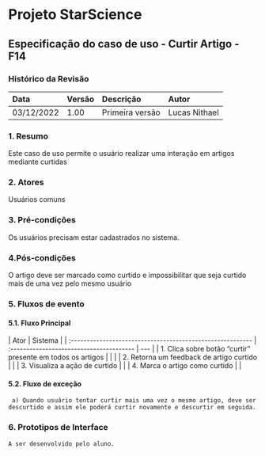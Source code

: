﻿# **Projeto StarScience**

## Especificação do caso de uso - Curtir Artigo - F14

### Histórico da Revisão

| Data       | Versão | Descrição       | Autor         |
| :--------- | :----- | :-------------- | :------------ |
| 03/12/2022 | 1.00   | Primeira versão | Lucas Nithael |

### 1. Resumo

Este caso de uso permite o usuário realizar uma interação em artigos mediante curtidas

### 2. Atores

Usuários comuns

### 3. Pré-condições

Os usuários precisam estar cadastrados no sistema.

### 4.Pós-condições

O artigo deve ser marcado como curtido e impossibilitar que seja curtido mais de uma vez pelo mesmo usuário

### 5. Fluxos de evento

#### 5.1. Fluxo Principal

| Ator                                                       | Sistema                                  |
| :--------------------------------------------------------- | :--------------------------------------- | --- |
| 1. Clica sobre botão “curtir” presente em todos os artigos |                                          |
|                                                            | 2. Retorna um feedback de artigo curtido |     |
| 3. Visualiza a ação de curtido                             |
|                                                            | 4. Marca o artigo como curtido           |     |

#### 5.2. Fluxo de exceção

     a) Quando usuário tentar curtir mais uma vez o mesmo artigo, deve ser descurtido e assim ele poderá curtir novamente e descurtir em seguida.

### 6. Prototipos de Interface

`A ser desenvolvido pelo aluno.`
